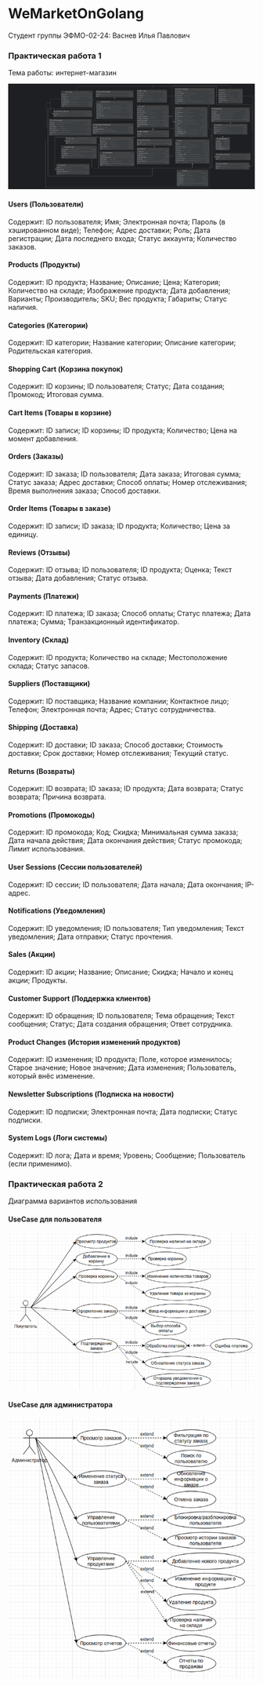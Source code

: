 # WeMarketOnGolang

Студент группы ЭФМО-02-24: Васнев Илья Павлович

### Практическая работа 1
Тема работы: интернет-магазин

![wemarket_db_diagram.png](docs/img/wemarket_db_diagram.png)

#### Users (Пользователи)
Содержит: ID пользователя; Имя; Электронная почта; Пароль (в хэшированном виде); Телефон; Адрес доставки; Роль;
Дата регистрации; Дата последнего входа; Статус аккаунта; Количество заказов.

#### Products (Продукты)
Содержит: ID продукта; Название; Описание; Цена; Категория; Количество на складе; Изображение продукта; Дата добавления; 
Варианты; Производитель; SKU; Вес продукта; Габариты; Статус наличия.

#### Categories (Категории)
Содержит: ID категории; Название категории; Описание категории; Родительская категория.

#### Shopping Cart (Корзина покупок)
Содержит: ID корзины; ID пользователя; Статус; Дата создания; Промокод; Итоговая сумма.

#### Cart Items (Товары в корзине)
Содержит: ID записи; ID корзины; ID продукта; Количество; Цена на момент добавления.

#### Orders (Заказы)
Содержит: ID заказа; ID пользователя; Дата заказа; Итоговая сумма; Статус заказа; Адрес доставки; Способ оплаты; 
Номер отслеживания; Время выполнения заказа; Способ доставки.

#### Order Items (Товары в заказе)
Содержит: ID записи; ID заказа; ID продукта; Количество; Цена за единицу.

#### Reviews (Отзывы)
Содержит: ID отзыва; ID пользователя; ID продукта; Оценка; Текст отзыва; Дата добавления; Статус отзыва.

#### Payments (Платежи)
Содержит: ID платежа; ID заказа; Способ оплаты; Статус платежа; Дата платежа; Сумма; Транзакционный идентификатор.

#### Inventory (Склад)
Содержит: ID продукта; Количество на складе; Местоположение склада; Статус запасов.

#### Suppliers (Поставщики)
Содержит: ID поставщика; Название компании; Контактное лицо; Телефон; Электронная почта; Адрес; Статус сотрудничества.

#### Shipping (Доставка)
Содержит: ID доставки; ID заказа; Способ доставки; Стоимость доставки; Срок доставки; Номер отслеживания; Текущий статус.

#### Returns (Возвраты)
Содержит: ID возврата; ID заказа; ID продукта; Дата возврата; Статус возврата; Причина возврата.

#### Promotions (Промокоды)
Содержит: ID промокода; Код; Скидка; Минимальная сумма заказа; Дата начала действия; Дата окончания действия; 
Статус промокода; Лимит использования.

#### User Sessions (Сессии пользователей)
Содержит: ID сессии; ID пользователя; Дата начала; Дата окончания; IP-адрес.

#### Notifications (Уведомления)
Содержит: ID уведомления; ID пользователя; Тип уведомления; Текст уведомления; Дата отправки; Статус прочтения.

#### Sales (Акции)
Содержит: ID акции; Название; Описание; Скидка; Начало и конец акции; Продукты.

#### Customer Support (Поддержка клиентов)
Содержит: ID обращения; ID пользователя; Тема обращения; Текст сообщения; Статус; Дата создания обращения; Ответ сотрудника.

#### Product Changes (История изменений продуктов)
Содержит: ID изменения; ID продукта; Поле, которое изменилось; Старое значение; Новое значение; Дата изменения; 
Пользователь, который внёс изменение.

#### Newsletter Subscriptions (Подписка на новости)
Содержит: ID подписки; Электронная почта; Дата подписки; Статус подписки.

#### System Logs (Логи системы)
Содержит: ID лога; Дата и время; Уровень; Сообщение; Пользователь (если применимо).

### Практическая работа 2
Диаграмма вариантов использования
#### UseCase для пользователя
![use_case_user.png](docs/img/use_case_user.png)
#### UseCase для администратора
![use_case_admin.png](docs/img/use_case_admin.png)

